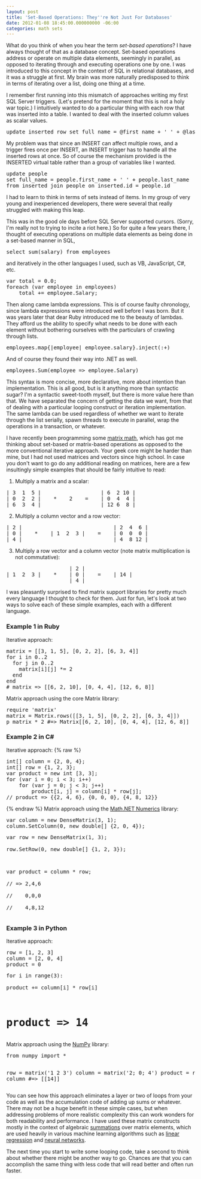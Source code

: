 ```yaml
---
layout: post
title: 'Set-Based Operations: They''re Not Just For Databases'
date: 2012-01-08 18:45:00.000000000 -06:00
categories: math sets
---
```

<div class="kg-card-markdown"><p>What do you think of when you hear the term <em>set-based operations</em>? I have always thought of that as a database concept. Set-based operations address or operate on multiple data elements, seemingly in parallel, as opposed to iterating through and executing operations one by one. I was introduced to this concept in the context of SQL in relational databases, and it was a struggle at first. My brain was more naturally predisposed to think in terms of iterating over a list, doing one thing at a time.</p>
<p>I remember first running into this mismatch of approaches writing my first SQL Server triggers. (Let's pretend for the moment that this is not a holy war topic.) I intuitively wanted to do a particular thing with each row that was inserted into a table. I wanted to deal with the inserted column values as scalar values.</p>
<pre class="prettyprint">update inserted_row set full_name = @first_name + ' ' + @last_name</pre>
<p>My problem was that since an INSERT can affect multiple rows, and a trigger fires once per INSERT, an INSERT trigger has to handle all the inserted rows at once. So of course the mechanism provided is the INSERTED virtual table rather than a group of variables like I wanted.</p>
<pre class="prettyprint">update people
set full_name = people.first_name + ' ' + people.last_name
from inserted join people on inserted.id = people.id</pre>
<p>I had to learn to think in terms of sets instead of items. In my group of very young and inexperienced developers, there were several that really struggled with making this leap.</p>
<p>This was in the good ole days before SQL Server supported cursors. (Sorry, I'm really not to trying to incite a riot here.) So for quite a few years there, I thought of executing operations on multiple data elements as being done in a set-based manner in SQL,</p>
<pre class="prettyprint">select sum(salary) from employees</pre>
<p>and iteratively in the other languages I used, such as VB, JavaScript, C#, etc.</p>
<pre class="prettyprint">var total = 0.0;
foreach (var employee in employees)
    total += employee.Salary;</pre>
<p>Then along came lambda expressions. This is of course faulty chronology, since lambda expressions were introduced well before I was born. But it was years later that dear Ruby introduced me to the beauty of lambdas. They afford us the ability to specify what needs to be done with each element without bothering ourselves with the particulars of crawling through lists.</p>
<pre class="prettyprint">employees.map{|employee| employee.salary}.inject(:+)</pre>
<p>And of course they found their way into .NET as well.</p>
<pre class="prettyprint">employees.Sum(employee =&gt; employee.Salary)</pre>
<p>This syntax is more concise, more declarative, more about intention than implementation. This is all good, but is it anything more than syntactic sugar? I'm a syntactic sweet-tooth myself, but there is more value here than that. We have separated the concern of getting the data we want, from that of dealing with a particular looping construct or iteration implementation. The same lambda can be used regardless of whether we want to iterate through the list serially, spawn threads to execute in parallel, wrap the operations in a transaction, or whatever.</p>
<p>I have recently been programming some <a href="http://en.wikipedia.org/wiki/Matrix_math" target="_blank">matrix math</a>, which has got me thinking about set-based or matrix-based operations as opposed to the more conventional iterative approach. Your geek core might be harder than mine, but I had not used matrices and vectors since high school. In case you don't want to go do any additional reading on matrices, here are a few insultingly simple examples that should be fairly intuitive to read:</p>
<ol>
<li>Multiply a matrix and a scalar:</li>
</ol>
<pre class="prettyprint">| 3  1  5 |                   | 6  2 10 |
| 0  2  2 |    *    2    =    | 0  4  4 |
| 6  3  4 |                   | 12 6  8 |</pre>
<ol start="2">
<li>Multiply a column vector and a row vector:</li>
</ol>
<pre class="prettyprint">| 2 |                             | 2  4  6 |
| 0 |    *    | 1  2  3 |    =    | 0  0  0 |
| 4 |                             | 4  8 12 |</pre>
<ol start="3">
<li>Multiply a row vector and a column vector (note matrix multiplication is not commutative):</li>
</ol>
<pre class="prettyprint">                    | 2 |
| 1  2  3 |    *    | 0 |    =    | 14 |
                    | 4 |</pre>
<p>I was pleasantly surprised to find matrix support libraries for pretty much every language I thought to check for them. Just for fun, let's look at two ways to solve each of these simple examples, each with a different language.</p>
<h3>Example 1 in Ruby</h3>
Iterative approach:
<pre class="prettyprint">matrix = [[3, 1, 5], [0, 2, 2], [6, 3, 4]]
for i in 0..2
  for j in 0..2
    matrix[i][j] *= 2
  end
end
# matrix =&gt; [[6, 2, 10], [0, 4, 4], [12, 6, 8]]</pre>
Matrix approach using the core Matrix library:
<pre class="prettyprint">require 'matrix'
matrix = Matrix.rows([[3, 1, 5], [0, 2, 2], [6, 3, 4]])
p matrix * 2 #=&gt; Matrix[[6, 2, 10], [0, 4, 4], [12, 6, 8]]</pre>
<h3>Example 2 in C#</h3>
Iterative approach:
{% raw %}
<pre class="prettyprint">int[] column = {2, 0, 4};
int[] row = {1, 2, 3};
var product = new int [3, 3];
for (var i = 0; i &lt; 3; i++)
    for (var j = 0; j &lt; 3; j++)
        product[i, j] = column[i] * row[j];
// product =&gt; {{2, 4, 6}, {0, 0, 0}, {4, 8, 12}}</pre>
{% endraw %}
Matrix approach using the <a href="http://numerics.mathdotnet.com/" target="_blank">Math.NET Numerics</a> library:
<pre class="prettyprint">var column = new DenseMatrix(3, 1);
column.SetColumn(0, new double[] {2, 0, 4});
<p>var row = new DenseMatrix(1, 3);<br>
row.SetRow(0, new double[] {1, 2, 3});</p>
<p>var product = column * row;<br>
// =&gt; 2,4,6<br>
//    0,0,0<br>
//    4,8,12</pre></p>
<h3>Example 3 in Python</h3>
Iterative approach:
<pre class="prettyprint">row = [1, 2, 3]
column = [2, 0, 4]
product = 0
<p>for i in range(3):<br>
product += column[i] * row[i]</p>
<h1 id="product14pre">product =&gt; 14</pre></h1>
<p>Matrix approach using the <a href="http://numpy.scipy.org/" target="_blank">NumPy</a> library:</p>
<pre class="prettyprint">from numpy import *

row = matrix('1 2 3')
column = matrix('2; 0; 4')
product = row * column #=&gt; [[14]]</pre>
<p>You can see how this approach eliminates a layer or two of loops from your code as well as the accumulation code of adding up sums or whatever. There may not be a huge benefit in these simple cases, but when addressing problems of more realistic complexity this can work wonders for both readability and performance. I have used these matrix constructs mostly in the context of algebraic <a href="http://en.wikipedia.org/wiki/Summation" target="_blank">summations</a> over matrix elements, which are used heavily in various machine learning algorithms such as <a href="http://en.wikipedia.org/wiki/Linear_regression" target="_blank">linear regression</a> and <a href="http://en.wikipedia.org/wiki/Artificial_neural_network" target="_blank">neural networks</a>.</p>
<p>The next time you start to write some looping code, take a second to think about whether there might be another way to go. Chances are that you can accomplish the same thing with less code that will read better and often run faster.</p>
</div>
